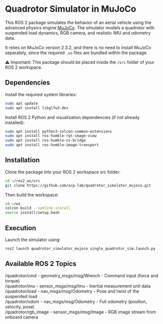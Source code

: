 # Quadrotor Simulator in MuJoCo

This ROS 2 package simulates the behavior of an aerial vehicle using the advanced physics engine [MuJoCo](https://mujoco.org/). The simulator models a quadrotor with suspended load dynamics, RGB camera, and realistic IMU and odometry data.

It relies on MuJoCo version 2.3.2, and there is no need to install MuJoCo separately, since the required `.so` files are bundled within the package.

⚠️ Important: This package should be placed inside the `/src` folder of your ROS 2 workspace.

## Dependencies

Install the required system libraries:

```bash
sudo apt update  
sudo apt install libglfw3-dev
```

Install ROS 2 Python and visualization dependencies (if not already installed):

```bash
sudo apt install python3-colcon-common-extensions  
sudo apt install ros-humble-rqt-image-view  
sudo apt install ros-humble-cv-bridge  
sudo apt install ros-humble-image-transport
```
## Installation

Clone the package into your ROS 2 workspace src folder:

```bash
cd ~/ros2_ws/src  
git clone https://github.com/acp-lab/quadrotor_simulator_mujoco.git
```
Then build the workspace:

```bash
cd ~/ws  
colcon build --symlink-install  
source install/setup.bash
```

## Execution

Launch the simulator using:

```bash
ros2 launch quadrotor_simulator_mujoco single_quadrotor_sim.launch.py
```

## Available ROS 2 Topics

/quadrotor/cmd          - geometry_msgs/msg/Wrench      - Command input (force and torque)  
/quadrotor/imu          - sensor_msgs/msg/Imu           - Inertial measurement unit data  
/quadrotor/load         - nav_msgs/msg/Odometry         - Pose and twist of the suspended load  
/quadrotor/odom         - nav_msgs/msg/Odometry         - Full odometry (position, velocity, pose)  
/quadrotor/rgb_image    - sensor_msgs/msg/Image         - RGB image stream from onboard camera